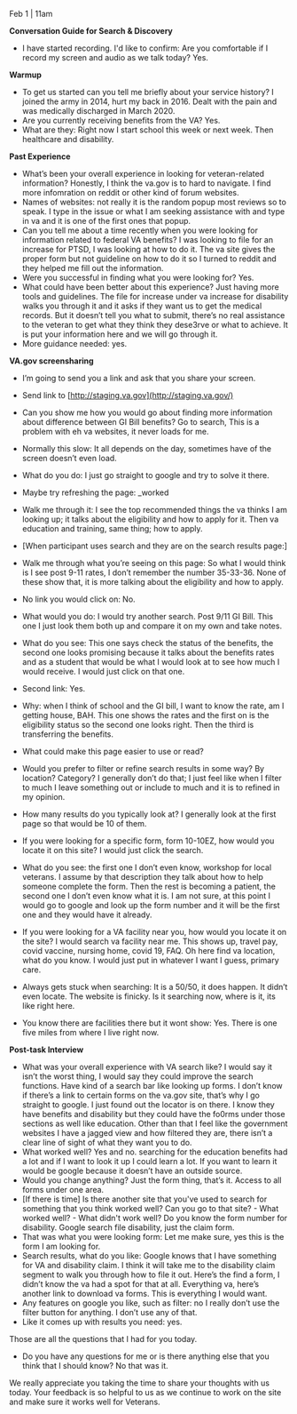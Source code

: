 Feb 1 | 11am


**Conversation Guide for Search & Discovery**

-   I have started recording. I'd like to confirm: Are you comfortable if I record my screen and audio as we talk today? Yes.

**Warmup**

-   To get us started can you tell me briefly about your service history? I joined the army in 2014, hurt my back in 2016. Dealt with the pain and was medically discharged in March 2020.
-   Are you currently receiving benefits from the VA? Yes.
-   What are they: Right now I start school this week or next week. Then healthcare and disability.

**Past Experience**

-   What’s been your overall experience in looking for veteran-related information? Honestly, I think the va.gov is to hard to navigate. I find more infomration on reddit or other kind of forum websites.
-   Names of websites: not really it is the random popup most reviews so to speak. I type in the issue or what I am seeking assistance with and type in va and it is one of the first ones that popup.
-   Can you tell me about a time recently when you were looking for information related to federal VA benefits? I was looking to file for an increase for PTSD, I was looking at how to do it. The va site gives the proper form but not guideline on how to do it so I turned to reddit and they helped me fill out the information.
-   Were you successful in finding what you were looking for? Yes.
-   What could have been better about this experience? Just having more tools and guidelines. The file for increase under va increase for disability walks you through it and it asks if they want us to get the medical records. But it doesn’t tell you what to submit, there’s no real assistance to the veteran to get what they think they dese3rve or what to achieve. It is put your information here and we will go through it.
-   More guidance needed: yes.

**VA.gov screensharing**

-   I’m going to send you a link and ask that you share your screen.
-   Send link to [http://staging.va.gov](http://staging.va.gov/)
-   Can you show me how you would go about finding more information about difference between GI Bill benefits? Go to search, This is a problem with eh va websites, it never loads for me.
-   Normally this slow: It all depends on the day, sometimes have of the screen doesn’t even load.
-   What do you do: I just go straight to google and try to solve it there.
-   Maybe try refreshing the page: _worked
-   Walk me through it: I see the top recommended things the va thinks I am looking up; it talks about the eligibility and how to apply for it. Then va education and training, same thing; how to apply.
-   [When participant uses search and they are on the search results page:]

-   Walk me through what you’re seeing on this page: So what I would think is I see post 9-11 rates, I don’t remember the number 35-33-36. None of these show that, it is more talking about the eligibility and how to apply.
-   No link you would click on: No.
-   What would you do: I would try another search. Post 9/11 GI Bill. This one I just look them both up and compare it on my own and take notes.
-   What do you see: This one says check the status of the benefits, the second one looks promising because it talks about the benefits rates and as a student that would be what I would look at to see how much I would receive. I would just click on that one.
-   Second link: Yes.
-   Why: when I think of school and the GI bill, I want to know the rate, am I getting house, BAH. This one shows the rates and the first on is the eligibility status so the second one looks right. Then the third is transferring the benefits.
-   What could make this page easier to use or read?
-   Would you prefer to filter or refine search results in some way? By location? Category? I generally don’t do that; I just feel like when I filter to much I leave something out or include to much and it is to refined in my opinion.
-   How many results do you typically look at? I generally look at the first page so that would be 10 of them.

-   If you were looking for a specific form, form 10-10EZ, how would you locate it on this site? I would just click the search.
-   What do you see: the first one I don’t even know, workshop for local veterans. I assume by that description they talk about how to help someone complete the form. Then the rest is becoming a patient, the second one I don’t even know what it is. I am not sure, at this point I would go to google and look up the form number and it will be the first one and they would have it already.
-   If you were looking for a VA facility near you, how would you locate it on the site? I would search va facility near me. This shows up, travel pay, covid vaccine, nursing home, covid 19, FAQ. Oh here find va location, what do you know. I would just put in whatever I want I guess, primary care.
-   Always gets stuck when searching: It is a 50/50, it does happen. It didn’t even locate. The website is finicky. Is it searching now, where is it, its like right here.
-   You know there are facilities there but it wont show: Yes. There is one five miles from where I live right now.

**Post-task Interview**

-   What was your overall experience with VA search like? I would say it isn’t the worst thing, I would say they could improve the search functions. Have kind of a search bar like looking up forms. I don’t know if there’s a link to certain forms on the va.gov site, that’s why I go straight to google. I just found out the locator is on there. I know they have benefits and disability but they could have the fo0rms under those sections as well like education. Other than that I feel like the government websites I have a jagged view and how filtered they are, there isn’t a clear line of sight of what they want you to do.
-   What worked well? Yes and no. searching for the education benefits had a lot and if I want to look it up I could learn a lot. If you want to learn it would be google because it doesn’t have an outside source.
-   Would you change anything? Just the form thing, that’s it. Access to all forms under one area.
-   [If there is time] Is there another site that you've used to search for something that you think worked well? Can you go to that site? - What worked well? - What didn't work well? Do you know the form number for disability. Google search file disability, just the claim form.
-   That was what you were looking form: Let me make sure, yes this is the form I am looking for.
-   Search results, what do you like: Google knows that I have something for VA and disability claim. I think it will take me to the disability claim segment to walk you through how to file it out. Here’s the find a form, I didn’t know the va had a spot for that at all. Everything va, here’s another link to download va forms. This is everything I would want.
-   Any features on google you like, such as filter: no I really don’t use the filter button for anything. I don’t use any of that.
-   Like it comes up with results you need: yes.

Those are all the questions that I had for you today.

-   Do you have any questions for me or is there anything else that you think that I should know? No that was it.

We really appreciate you taking the time to share your thoughts with us today. Your feedback is so helpful to us as we continue to work on the site and make sure it works well for Veterans.
